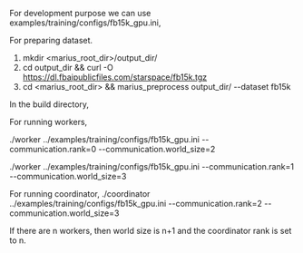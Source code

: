 For development purpose we can use examples/training/configs/fb15k_gpu.ini,

For preparing dataset. 
1. mkdir <marius_root_dir>/output_dir/
2. cd output_dir && curl -O https://dl.fbaipublicfiles.com/starspace/fb15k.tgz
3. cd <marius_root_dir> && marius_preprocess output_dir/ --dataset fb15k

In the build directory, 

For running workers,

./worker ../examples/training/configs/fb15k_gpu.ini --communication.rank=0 --communication.world_size=2


./worker ../examples/training/configs/fb15k_gpu.ini --communication.rank=1 --communication.world_size=3

For running coordinator,
./coordinator ../examples/training/configs/fb15k_gpu.ini --communication.rank=2 --communication.world_size=3


If there are n workers, then world size is n+1 and the coordinator rank is set to n.